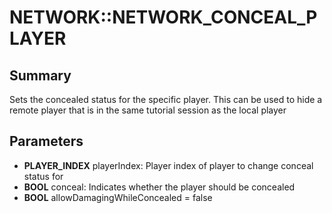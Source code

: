 # NETWORK::NETWORK_CONCEAL_PLAYER

## Summary
Sets the concealed status for the specific player. This can be used to hide a remote player that is in the
same tutorial session as the local player

## Parameters
* **PLAYER_INDEX** playerIndex: Player index of player to change conceal status for
* **BOOL** conceal: Indicates whether the player should be concealed
* **BOOL** allowDamagingWhileConcealed = false